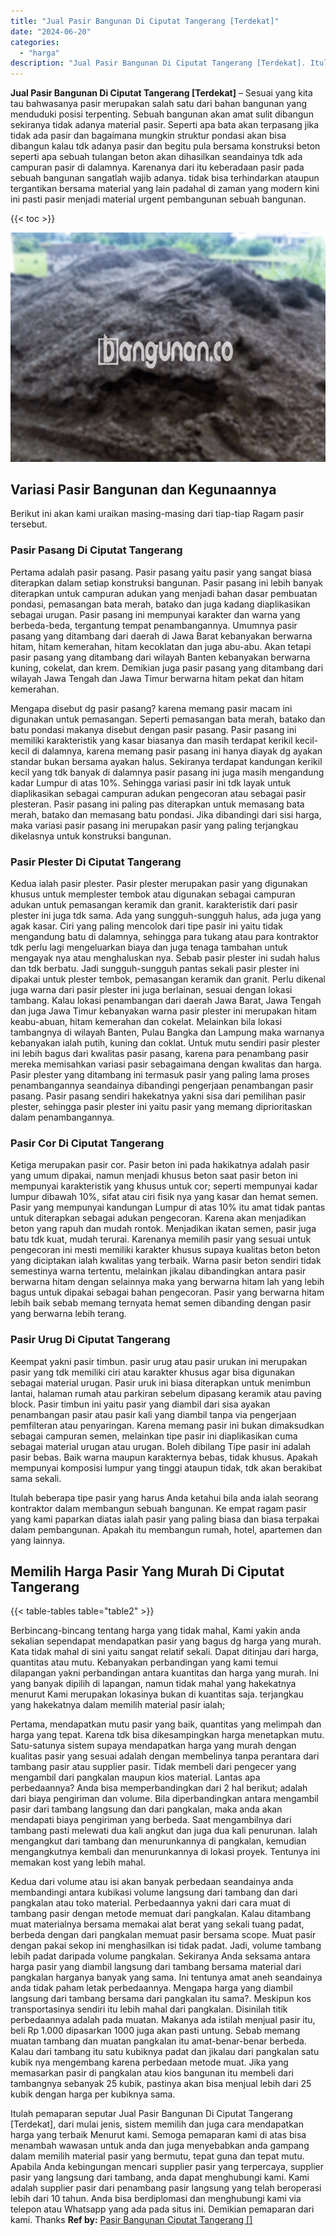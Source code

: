 ```yaml
---
title: "Jual Pasir Bangunan Di Ciputat Tangerang [Terdekat]"
date: "2024-06-20"
categories: 
  - "harga"
description: "Jual Pasir Bangunan Di Ciputat Tangerang [Terdekat]. Itulah pemaparan seputar Jual Pasir Bangunan Di Ciputat Tangerang [Terdekat], dari mulai jenis, sistem..."
---
```


**Jual Pasir Bangunan Di Ciputat Tangerang \[Terdekat\]** – Sesuai yang kita tau bahwasanya pasir merupakan salah satu dari bahan bangunan yang menduduki posisi terpenting. Sebuah bangunan akan amat sulit dibangun sekiranya tidak adanya material pasir. Seperti apa bata akan terpasang jika tidak ada pasir dan bagaimana mungkin struktur pondasi akan bisa dibangun kalau tdk adanya pasir dan begitu pula bersama konstruksi beton seperti apa sebuah tulangan beton akan dihasilkan seandainya tdk ada campuran pasir di dalamnya. Karenanya dari itu keberadaan pasir pada sebuah bangunan sangatlah wajib adanya. tidak bisa terhindarkan ataupun tergantikan bersama material yang lain padahal di zaman yang modern kini ini pasti pasir menjadi material urgent pembangunan sebuah bangunan.

{{< toc >}}

![Jual Pasir Bangunan Di Ciputat Tangerang [Terdekat]](/images/jual-pasir-bangunan-38.png)

## Variasi Pasir Bangunan dan Kegunaannya

Berikut ini akan kami uraikan masing-masing dari tiap-tiap Ragam pasir tersebut.

### Pasir Pasang Di Ciputat Tangerang

Pertama adalah pasir pasang. Pasir pasang yaitu pasir yang sangat biasa diterapkan dalam setiap konstruksi bangunan. Pasir pasang ini lebih banyak diterapkan untuk campuran adukan yang menjadi bahan dasar pembuatan pondasi, pemasangan bata merah, batako dan juga kadang diaplikasikan sebagai urugan. Pasir pasang ini mempunyai karakter dan warna yang berbeda-beda, tergantung tempat penambangannya. Umumnya pasir pasang yang ditambang dari daerah di Jawa Barat kebanyakan berwarna hitam, hitam kemerahan, hitam kecoklatan dan juga abu-abu. Akan tetapi pasir pasang yang ditambang dari wilayah Banten kebanyakan berwarna kuning, cokelat, dan krem. Demikian juga pasir pasang yang ditambang dari wilayah Jawa Tengah dan Jawa Timur berwarna hitam pekat dan hitam kemerahan.

Mengapa disebut dg pasir pasang? karena memang pasir macam ini digunakan untuk pemasangan. Seperti pemasangan bata merah, batako dan batu pondasi makanya disebut dengan pasir pasang. Pasir pasang ini memiliki karakteristik yang kasar biasanya dan masih terdapat kerikil kecil-kecil di dalamnya, karena memang pasir pasang ini hanya diayak dg ayakan standar bukan bersama ayakan halus. Sekiranya terdapat kandungan kerikil kecil yang tdk banyak di dalamnya pasir pasang ini juga masih mengandung kadar Lumpur di atas 10%. Sehingga variasi pasir ini tdk layak untuk diaplikasikan sebagai campuran adukan pengecoran atau sebagai pasir plesteran. Pasir pasang ini paling pas diterapkan untuk memasang bata merah, batako dan memasang batu pondasi. Jika dibandingi dari sisi harga, maka variasi pasir pasang ini merupakan pasir yang paling terjangkau dikelasnya untuk konstruksi bangunan.

### Pasir Plester Di Ciputat Tangerang

Kedua ialah pasir plester. Pasir plester merupakan pasir yang digunakan khusus untuk memplester tembok atau digunakan sebagai campuran adukan untuk pemasangan keramik dan granit. karakteristik dari pasir plester ini juga tdk sama. Ada yang sungguh-sungguh halus, ada juga yang agak kasar. Ciri yang paling mencolok dari tipe pasir ini yaitu tidak mengandung batu di dalamnya, sehingga para tukang atau para kontraktor tdk perlu lagi mengeluarkan biaya dan juga tenaga tambahan untuk mengayak nya atau menghaluskan nya. Sebab pasir plester ini sudah halus dan tdk berbatu. Jadi sungguh-sungguh pantas sekali pasir plester ini dipakai untuk plester tembok, pemasangan keramik dan granit. Perlu dikenal juga warna dari pasir plester ini juga berlainan, sesuai dengan lokasi tambang. Kalau lokasi penambangan dari daerah Jawa Barat, Jawa Tengah dan juga Jawa Timur kebanyakan warna pasir plester ini merupakan hitam keabu-abuan, hitam kemerahan dan cokelat. Melainkan bila lokasi tambangnya di wilayah Banten, Pulau Bangka dan Lampung maka warnanya kebanyakan ialah putih, kuning dan coklat. Untuk mutu sendiri pasir plester ini lebih bagus dari kwalitas pasir pasang, karena para penambang pasir mereka memisahkan variasi pasir sebagaimana dengan kwalitas dan harga. Pasir plester yang ditambang ini termasuk pasir yang paling lama proses penambangannya seandainya dibandingi pengerjaan penambangan pasir pasang. Pasir pasang sendiri hakekatnya yakni sisa dari pemilihan pasir plester, sehingga pasir plester ini yaitu pasir yang memang diprioritaskan dalam penambangannya.

### Pasir Cor Di Ciputat Tangerang

Ketiga merupakan pasir cor. Pasir beton ini pada hakikatnya adalah pasir yang umum dipakai, namun menjadi khusus beton saat pasir beton ini mempunyai karakteristik yang khusus untuk cor; seperti mempunyai kadar lumpur dibawah 10%, sifat atau ciri fisik nya yang kasar dan hemat semen. Pasir yang mempunyai kandungan Lumpur di atas 10% itu amat tidak pantas untuk diterapkan sebagai adukan pengecoran. Karena akan menjadikan beton yang rapuh dan mudah rontok. Menjadikan ikatan semen, pasir juga batu tdk kuat, mudah terurai. Karenanya memilih pasir yang sesuai untuk pengecoran ini mesti memiliki karakter khusus supaya kualitas beton beton yang diciptakan ialah kwalitas yang terbaik. Warna pasir beton sendiri tidak semestinya warna tertentu, melainkan jikalau dibandingkan antara pasir berwarna hitam dengan selainnya maka yang berwarna hitam lah yang lebih bagus untuk dipakai sebagai bahan pengecoran. Pasir yang berwarna hitam lebih baik sebab memang ternyata hemat semen dibanding dengan pasir yang berwarna lebih terang.

### Pasir Urug Di Ciputat Tangerang

Keempat yakni pasir timbun. pasir urug atau pasir urukan ini merupakan pasir yang tdk memiliki ciri atau karakter khusus agar bisa digunakan sebagai material urugan. Pasir uruk ini biasa diterapkan untuk menimbun lantai, halaman rumah atau parkiran sebelum dipasang keramik atau paving block. Pasir timbun ini yaitu pasir yang diambil dari sisa ayakan penambangan pasir atau pasir kali yang diambil tanpa via pengerjaan pemfilteran atau penyaringan. Karena memang pasir ini bukan dimaksudkan sebagai campuran semen, melainkan tipe pasir ini diaplikasikan cuma sebagai material urugan atau urugan. Boleh dibilang Tipe pasir ini adalah pasir bebas. Baik warna maupun karakternya bebas, tidak khusus. Apakah mempunyai komposisi lumpur yang tinggi ataupun tidak, tdk akan berakibat sama sekali.

Itulah beberapa tipe pasir yang harus Anda ketahui bila anda ialah seorang kontraktor dalam membangun sebuah bangunan. Ke empat ragam pasir yang kami paparkan diatas ialah pasir yang paling biasa dan biasa terpakai dalam pembangunan. Apakah itu membangun rumah, hotel, apartemen dan yang lainnya.

## Memilih Harga Pasir Yang Murah Di Ciputat Tangerang

{{< table-tables table="table2" >}}

Berbincang-bincang tentang harga yang tidak mahal, Kami yakin anda sekalian sependapat mendapatkan pasir yang bagus dg harga yang murah. Kata tidak mahal di sini yaitu sangat relatif sekali. Dapat ditinjau dari harga, quantitas atau mutu. Kebanyakan perbandingan yang kami temui dilapangan yakni perbandingan antara kuantitas dan harga yang murah. Ini yang banyak dipilih di lapangan, namun tidak mahal yang hakekatnya menurut Kami merupakan lokasinya bukan di kuantitas saja. terjangkau yang hakekatnya dalam memilih material pasir ialah;

Pertama, mendapatkan mutu pasir yang baik, quantitas yang melimpah dan harga yang tepat. Karena tdk bisa dikesampingkan harga menetapkan mutu. Satu-satunya sistem supaya mendapatkan harga yang murah dengan kualitas pasir yang sesuai adalah dengan membelinya tanpa perantara dari tambang pasir atau supplier pasir. Tidak membeli dari pengecer yang mengambil dari pangkalan maupun kios material. Lantas apa perbedaannya? Anda bisa memperbandingkan dari 2 hal berikut; adalah dari biaya pengiriman dan volume. Bila diperbandingkan antara mengambil pasir dari tambang langsung dan dari pangkalan, maka anda akan mendapati biaya pengiriman yang berbeda. Saat mengambilnya dari tambang pasti melewati dua kali angkut dan juga dua kali penurunan. Ialah mengangkut dari tambang dan menurunkannya di pangkalan, kemudian mengangkutnya kembali dan menurunkannya di lokasi proyek. Tentunya ini memakan kost yang lebih mahal.

Kedua dari volume atau isi akan banyak perbedaan seandainya anda membandingi antara kubikasi volume langsung dari tambang dan dari pangkalan atau toko material. Perbedaannya yakni dari cara muat di tambang pasir dengan metode memuat dari pangkalan. Kalau ditambang muat materialnya bersama memakai alat berat yang sekali tuang padat, berbeda dengan dari pangkalan memuat pasir bersama scope. Muat pasir dengan pakai sekop ini menghasilkan isi tidak padat. Jadi, volume tambang lebih padat daripada volume pangkalan. Sekiranya Anda seksama antara harga pasir yang diambil langsung dari tambang bersama material dari pangkalan harganya banyak yang sama. Ini tentunya amat aneh seandainya anda tidak paham letak perbedaannya. Mengapa harga yang diambil langsung dari tambang bersama dari pangkalan itu sama?. Meskipun kos transportasinya sendiri itu lebih mahal dari pangkalan. Disinilah titik perbedaannya adalah pada muatan. Makanya ada istilah menjual pasir itu, beli Rp 1.000 dipasarkan 1000 juga akan pasti untung. Sebab memang muatan tambang dan muatan pangkalan itu amat-benar-benar berbeda. Kalau dari tambang itu satu kubiknya padat dan jikalau dari pangkalan satu kubik nya mengembang karena perbedaan metode muat. Jika yang memasarkan pasir di pangkalan atau kios bangunan itu membeli dari tambangnya sebanyak 25 kubik, pastinya akan bisa menjual lebih dari 25 kubik dengan harga per kubiknya sama.

Itulah pemaparan seputar Jual Pasir Bangunan Di Ciputat Tangerang \[Terdekat\], dari mulai jenis, sistem memilih dan juga cara mendapatkan harga yang terbaik Menurut kami. Semoga pemaparan kami di atas bisa menambah wawasan untuk anda dan juga menyebabkan anda gampang dalam memilih material pasir yang bermutu, tepat guna dan tepat mutu. Apabila Anda kebingungan mencari supplier pasir yang terpercaya, supplier pasir yang langsung dari tambang, anda dapat menghubungi kami. Kami adalah supplier pasir dari penambang pasir langsung yang telah beroperasi lebih dari 10 tahun. Anda bisa berdiplomasi dan menghubungi kami via telepon atau Whatsapp yang ada pada situs ini. Demikian pemaparan dari kami. Thanks
**Ref by:** [Pasir Bangunan Ciputat Tangerang []](https://id.wikipedia.org/wiki/Pasir)
